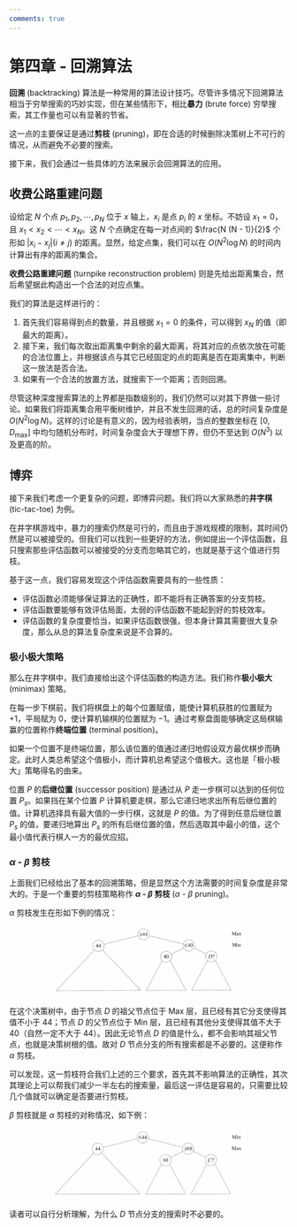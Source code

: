 ```yaml
---
comments: true
---
```


# 第四章 - 回溯算法

**回溯** (backtracking) 算法是一种常用的算法设计技巧。尽管许多情况下回溯算法相当于穷举搜索的巧妙实现，但在某些情形下，相比**暴力** (brute force) 穷举搜索，其工作量也可以有显著的节省。

这一点的主要保证是通过**剪枝** (pruning)，即在合适的时候删除决策树上不可行的情况，从而避免不必要的搜索。

接下来，我们会通过一些具体的方法来展示会回溯算法的应用。

## 收费公路重建问题

设给定 $N$ 个点 $p_{1}, p_{2}, \cdots, p_{N}$ 位于 $x$ 轴上，$x_{i}$ 是点 $p_{i}$ 的 $x$ 坐标。不妨设 $x_{1} = 0$，且 $x_{1} < x_{2} < \cdots < x_{N}$。这 $N$ 个点确定在每一对点间的 $\frac{N (N - 1)}{2}$ 个形如 $|x_{i} - x_{j}| (i \neq j)$ 的距离。显然，给定点集，我们可以在 $O(N^{2} \log N)$ 的时间内计算出有序的距离的集合。

**收费公路重建问题** (turnpike reconstruction problem) 则是先给出距离集合，然后希望据此构造出一个合法的对应点集。

我们的算法是这样进行的：

1. 首先我们容易得到点的数量，并且根据 $x_{1} = 0$ 的条件，可以得到 $x_{N}$ 的值（即最大的距离）。
2. 接下来，我们每次取出距离集中剩余的最大距离，将其对应的点依次放在可能的合法位置上，并根据该点与其它已经固定的点的距离是否在距离集中，判断这一放法是否合法。
3. 如果有一个合法的放置方法，就搜索下一个距离；否则回溯。

尽管这种深度搜索算法的上界都是指数级别的，我们仍然可以对其下界做一些讨论。如果我们将距离集合用平衡树维护，并且不发生回溯的话，总的时间复杂度是 $O(N^{2} \log N)$。这样的讨论是有意义的，因为经验表明，当点的整数坐标在 $[0, D_{\max}]$ 中均匀随机分布时，时间复杂度会大于理想下界，但仍不至达到 $O(N^{3})$ 以及更高的阶。

## 博弈

接下来我们考虑一个更复杂的问题，即博弈问题。我们将以大家熟悉的**井字棋** (tic-tac-toe) 为例。

在井字棋游戏中，暴力的搜索仍然是可行的，而且由于游戏规模的限制，其时间仍然是可以被接受的。但我们可以找到一些更好的方法，例如提出一个评估函数，且只搜索那些评估函数可以被接受的分支而忽略其它的，也就是基于这个值进行剪枝。

基于这一点，我们容易发现这个评估函数需要具有的一些性质：

- 评估函数必须能够保证算法的正确性，即不能将有正确答案的分支剪枝。
- 评估函数要能够有效评估局面，太弱的评估函数不能起到好的剪枝效率。
- 评估函数的复杂度要恰当，如果评估函数很强，但本身计算其需要很大复杂度，那么从总的算法复杂度来说是不合算的。

### 极小极大策略

那么在井字棋中，我们直接给出这个评估函数的构造方法。我们称作**极小极大** (minimax) 策略。

在每一步下棋前，我们将棋盘上的每个位置赋值，能使计算机获胜的位置赋为 $+1$，平局赋为 $0$，使计算机输棋的位置赋为 $-1$。通过考察盘面能够确定这局棋输赢的位置称作**终端位置** (terminal position)。

如果一个位置不是终端位置，那么该位置的值通过递归地假设双方最优棋步而确定。此时人类总希望这个值极小，而计算机总希望这个值极大。这也是「极小极大」策略得名的由来。

位置 $P$ 的**后继位置** (successor position) 是通过从 $P$ 走一步棋可以达到的任何位置 $P_{s}$。如果挡在某个位置 $P$ 计算机要走棋，那么它递归地求出所有后继位置的值。计算机选择具有最大值的一步行棋，这就是 $P$ 的值。为了得到任意后继位置 $P_{s}$ 的值，要递归地算出 $P_{s}$ 的所有后继位置的值，然后选取其中最小的值，这个最小值代表行棋人一方的最优应招。

### $\alpha$ - $\beta$ 剪枝

上面我们已经给出了基本的回溯策略，但是显然这个方法需要的时间复杂度是非常大的。于是一个重要的剪枝策略称作 **$\alpha$ - $\beta$ 剪枝** ($\alpha$ - $\beta$ pruning)。

$\alpha$ 剪枝发生在形如下例的情况：

<div style="text-align: center; margin-top: 0px;">
<img src="https://raw.githubusercontent.com/VictorWang712/Note/refs/heads/main/docs/assets/images/computer_science/advanced_data_structure/chapter_4_1.png" width="70%" style="margin: 0 auto;">
</div>

在这个决策树中，由于节点 $D$ 的祖父节点位于 Max 层，且已经有其它分支使得其值不小于 $44$；节点 $D$ 的父节点位于 Min 层，且已经有其他分支使得其值不大于 $40$（自然一定不大于 $44$）。因此无论节点 $D$ 的值是什么，都不会影响其祖父节点，也就是决策树根的值。故对 $D$ 节点分支的所有搜索都是不必要的。这便称作 $\alpha$ 剪枝。

可以发现，这一剪枝符合我们上述的三个要求，首先其不影响算法的正确性，其次其理论上可以帮我们减少一半左右的搜索量，最后这一评估是容易的，只需要比较几个值就可以确定是否要进行剪枝。

$\beta$ 剪枝就是 $\alpha$ 剪枝的对称情况，如下例：

<div style="text-align: center; margin-top: 0px;">
<img src="https://raw.githubusercontent.com/VictorWang712/Note/refs/heads/main/docs/assets/images/computer_science/advanced_data_structure/chapter_4_2.png" width="70%" style="margin: 0 auto;">
</div>

读者可以自行分析理解，为什么 $D$ 节点分支的搜索时不必要的。
